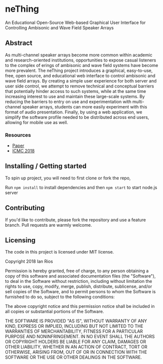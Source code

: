 # neThing

An Educational Open-Source Web-based Graphical User Interface for Controlling Ambisonic and Wave Field Speaker Arrays

## Abstract

As multi-channel speaker arrays become more common within academic and research-oriented institutions, opportunities to expose casual listeners to the complex of erings of ambisonic and wave field systems have become more prevalent. The neThing project introduces a graphical, easy-to-use, free, open source, and educational web interface to control ambisonic and wave field arrays. By creating a simple user experience for both server and user side control, we attempt to remove technical and conceptual barriers that potentially hinder access to such systems, while at the same time increasing interest to use and maintain these large-scale systems. By reducing the barriers to entry on use and experimentation with multi-channel speaker arrays, students can more easily experiment with this format of audio presentation. Finally, by using a web application, we simplify the software profile needed to be distributed across end users, allowing for mobile use as well.

### Resources

- [Paper](https://drive.google.com/file/d/1ZgMU-nZc6Znzl-sxShP7JOelVKgV1Cgp/view)
- [ICMC 2018](https://icmc2018.org/papers-pgm-2/)

## Installing / Getting started

To spin up project, you will need to first clone or fork the repo,

Run `npm install` to install dependencies and then `npm start` to start node.js server

## Contributing

If you'd like to contribute, please fork the repository and use a feature
branch. Pull requests are warmly welcome.

## Licensing

The code in this project is licensed under MIT license.

Copyright 2018 Ian Rios

Permission is hereby granted, free of charge, to any person obtaining a copy of this software and associated documentation files (the "Software"), to deal in the Software without restriction, including without limitation the rights to use, copy, modify, merge, publish, distribute, sublicense, and/or sell copies of the Software, and to permit persons to whom the Software is furnished to do so, subject to the following conditions:

The above copyright notice and this permission notice shall be included in all copies or substantial portions of the Software.

THE SOFTWARE IS PROVIDED "AS IS", WITHOUT WARRANTY OF ANY KIND, EXPRESS OR IMPLIED, INCLUDING BUT NOT LIMITED TO THE WARRANTIES OF MERCHANTABILITY, FITNESS FOR A PARTICULAR PURPOSE AND NONINFRINGEMENT. IN NO EVENT SHALL THE AUTHORS OR COPYRIGHT HOLDERS BE LIABLE FOR ANY CLAIM, DAMAGES OR OTHER LIABILITY, WHETHER IN AN ACTION OF CONTRACT, TORT OR OTHERWISE, ARISING FROM, OUT OF OR IN CONNECTION WITH THE SOFTWARE OR THE USE OR OTHER DEALINGS IN THE SOFTWARE.
